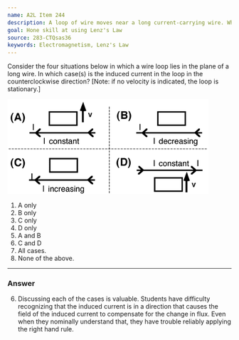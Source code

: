 ```yaml
---
name: A2L Item 244
description: A loop of wire moves near a long current-carrying wire. When is the current in the loop clockwise?
goal: Hone skill at using Lenz's Law
source: 283-CTQsas36
keywords: Electromagnetism, Lenz's Law
---
```


Consider the four situations below in which a wire loop lies in the
plane of a long wire. In which case(s) is the induced current in the
loop in the counterclockwise direction? [Note: if no velocity is
indicated, the loop is stationary.]

![Item244_fig1.gif](../images/Item244_fig1.gif)

1. A only
2. B only
3. C only
4. D only
5. A and B
6. C and D
7. All cases.
8. None of the above.


<hr/>

### Answer

6. Discussing each of the cases is valuable. Students have difficulty
recognizing that the induced current is in a direction that causes the
field of the induced current to compensate for the change in flux. Even
when they nominally understand that, they have trouble reliably applying
the right hand rule.
